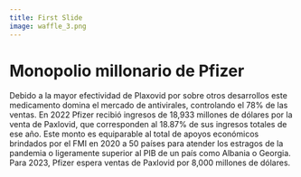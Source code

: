 ```yaml
---
title: First Slide
image: waffle_3.png
---
```


# Monopolio millonario de Pfizer

Debido a la mayor efectividad de Plaxovid por sobre otros desarrollos este medicamento domina el mercado de antivirales, controlando el 78% de las ventas. En 2022 Pfizer recibió ingresos de 18,933 millones de dólares por la venta de Paxlovid, que corresponden al 18.87% de sus ingresos totales de ese año. Este monto es equiparable al total de apoyos económicos brindados por el FMI en 2020 a 50 países para atender los estragos de la pandemia o ligeramente superior al PIB de un país como Albania o Georgia. Para 2023, Pfizer espera ventas de Paxlovid por 8,000 millones de dólares.
